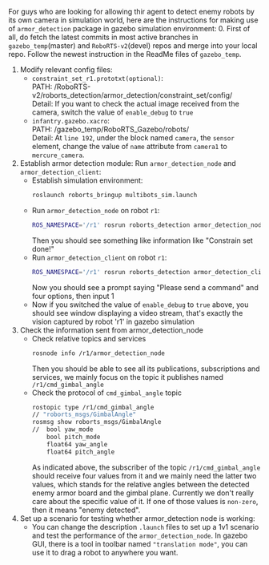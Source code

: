 For guys who are looking for allowing thir agent to detect enemy robots by its own camera in simulation world, here are the instructions for making use of `armor_detection` package in gazebo simulation environment:
0. First of all, do fetch the latest commits in most active branches in `gazebo_temp`(master) and `RoboRTS-v2`(devel) repos and merge into your local repo. Follow the newest instruction in the ReadMe files of `gazebo_temp`.
1. Modify relevant config files: 
    * `constraint_set_r1.prototxt(optional)`:  
        PATH: /RoboRTS-v2/roborts_detection/armor_detection/constraint_set/config/   
        Detail: If you want to check the actual image received from the camera, switch the value of `enable_debug` to `true`
    * `infantry.gazebo.xacro`:  
        PATH: /gazebo_temp/RoboRTS_Gazebo/robots/  
        Detail: At `line 192`, under the block named `camera`, the `sensor` element, change the value of `name` attribute from `camera1` to `mercure_camera`.
2. Establish armor detection module: Run `armor_detection_node` and `armor_detection_client`:
    * Establish simulation environment:
        ```bash
        roslaunch roborts_bringup multibots_sim.launch
        ```
    * Run `armor_detection_node` on robot `r1`:
        ```bash
        ROS_NAMESPACE='/r1' rosrun roborts_detection armor_detection_node
        ```
        Then you should see something like information like "Constrain set  done!"
    * Run `armor_detection_client` on robot `r1`:
        ```bash
        ROS_NAMESPACE='/r1' rosrun roborts_detection armor_detection_client
        ```
        Now you should see a prompt saying "Please send a command" and four options, then input 1
    * Now if you switched the value of `enable_debug` to `true` above, you should see window displaying a video stream, that's exactly the vision captured by robot 'r1' in gazebo simulation 
3. Check the information sent from armor_detection_node
    * Check relative topics and services
        ```bash
        rosnode info /r1/armor_detection_node
        ```
        Then you should be able to see all its publications, subscriptions and services, we mainly focus on the topic it publishes named `/r1/cmd_gimbal_angle`
    * Check the protocol of `cmd_gimbal_angle` topic
        ```bash
        rostopic type /r1/cmd_gimbal_angle  
        // "roborts_msgs/GimbalAngle"
        rosmsg show roborts_msgs/GimbalAngle 
        //  bool yaw_mode
            bool pitch_mode
            float64 yaw_angle
            float64 pitch_angle
        ```
        As indicated above, the subscriber of the topic `/r1/cmd_gimbal_angle` should receive four values from it and we mainly need the latter two values, which stands for the relative angles between the detected enemy armor board and the gimbal plane. Currently we don't really care about the specific value of it. If one of those values is `non-zero`, then it means "enemy detected".
4. Set up a scenario for testing whether armor_detection node is working:
    * You can change the description `.launch` files to set up a 1v1 scenario and test the performance of the `armor_detection_node`. In gazebo GUI, there is a tool in toolbar named `"translation mode"`, you can use it to drag a robot to anywhere you want.